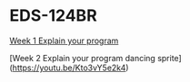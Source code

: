 # EDS-124BR

[Week 1 Explain your program](https://youtu.be/X1ZAb7kwCxI)

[Week 2 Explain your program dancing sprite] (https://youtu.be/Kto3vY5e2k4)
